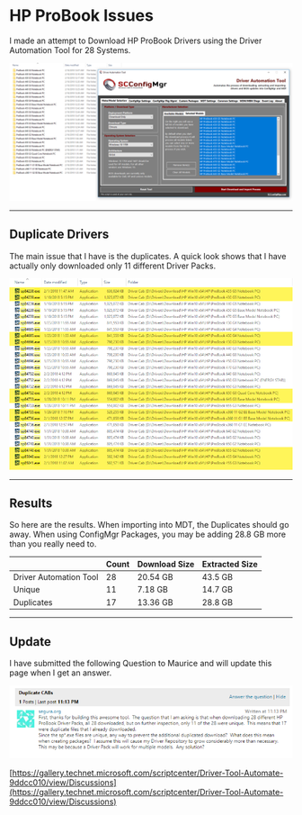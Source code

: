 # HP ProBook Issues

I made an attempt to Download HP ProBook Drivers using the Driver Automation Tool for 28 Systems.

![](/assets/2018-02-10_22-35-01.png)

---

## Duplicate Drivers

The main issue that I have is the duplicates.  A quick look shows that I have actually only downloaded only 11 different Driver Packs.

![](/assets/2018-02-10_22-37-04b.png)

---

## Results

So here are the results.  When importing into MDT, the Duplicates should go away.  When using ConfigMgr Packages, you may be adding 28.8 GB more than you really need to.

|  | Count | Download Size | Extracted Size |
| :--- | :--- | :--- | :--- |
| Driver Automation Tool | 28 | 20.54 GB | 43.5 GB |
| Unique | 11 | 7.18 GB | 14.7 GB |
| Duplicates | 17 | 13.36 GB | 28.8 GB |

---

## Update

I have submitted the following Question to Maurice and will update this page when I get an answer.

![](/assets/2018-02-10_23-13-14.png)

[https://gallery.technet.microsoft.com/scriptcenter/Driver-Tool-Automate-9ddcc010/view/Discussions](https://gallery.technet.microsoft.com/scriptcenter/Driver-Tool-Automate-9ddcc010/view/Discussions)




